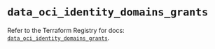 # `data_oci_identity_domains_grants`

Refer to the Terraform Registry for docs: [`data_oci_identity_domains_grants`](https://registry.terraform.io/providers/hashicorp/oci/7.19.0/docs/data-sources/identity_domains_grants).
